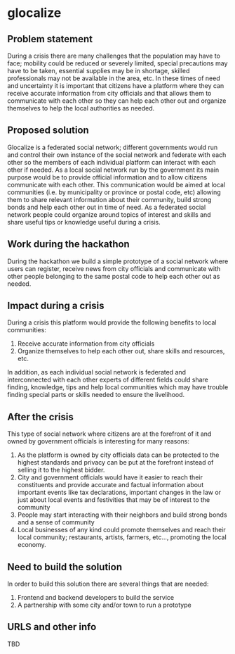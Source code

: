 # glocalize

## Problem statement

During a crisis there are many challenges that the population may have to face; mobility could be reduced or severely limited, special precautions may have to be taken, essential supplies may be in shortage, skilled professionals may not be available in the area, etc. In these times of need and uncertainty it is important that citizens have a platform where they can receive accurate information from city officials and that allows them to communicate with each other so they can help each other out and organize themselves to help the local authorities as needed.

## Proposed solution

Glocalize is a federated social network; different governments would run and control their own instance of the social network and federate with each other so the members of each individual platform can interact with each other if needed. As a local social network run by the government its main purpose would be to provide official information and to allow citizens communicate with each other. This communication would be aimed at local communities (i.e. by municipality or province or postal code, etc) allowing them to share relevant information about their community, build strong bonds and help each other out in time of need. As a federated social network people could organize around topics of interest and skills and share useful tips or knowledge useful during a crisis.

## Work during the hackathon

During the hackathon we build a simple prototype of a social network where users can register, receive news from city officials and communicate with other people belonging to the same postal code to help each other out as needed.

## Impact during a crisis

During a crisis this platform would provide the following benefits to local communities:

1. Receive accurate information from city officials
2. Organize themselves to help each other out, share skills and resources, etc.

In addition, as each individual social network is federated and interconnected with each other experts of different fields could share finding, knowledge, tips and help local communities which may have trouble finding special parts or skills needed to ensure the livelihood.

## After the crisis

This type of social network where citizens are at the forefront of it and owned by government officials is interesting for many reasons:

1. As the platform is owned by city officials data can be protected to the highest standards and privacy can be put at the forefront instead of selling it to the highest bidder.
2. City and government officials would have it easier to reach their constituents and provide accurate and factual information about important events like tax declarations, important changes in the law or just about local events and festivities that may be of interest to the community
3. People may start interacting with their neighbors and build strong bonds and a sense of community
4. Local businesses of any kind could promote themselves and reach their local community; restaurants, artists, farmers, etc..., promoting the local economy.

## Need to build the solution

In order to build this solution there are several things that are needed:

1. Frontend and backend developers to build the service
2. A partnership with some city and/or town to run a prototype

## URLS and other info

TBD
